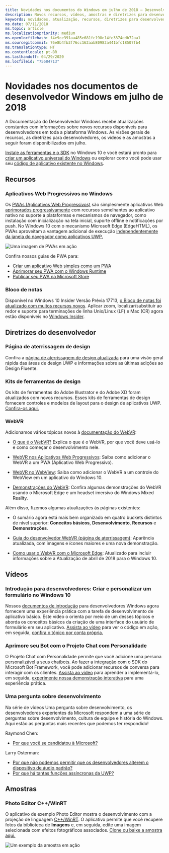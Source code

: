```yaml
---
title: Novidades nos documentos do Windows em julho de 2018 – Desenvolver aplicativos UWP
description: Novos recursos, vídeos, amostras e diretrizes para desenvolvedores foram adicionados à documentação do desenvolvedor Windows 10 de julho de 2018.
keywords: novidades, atualização, recursos, diretrizes para desenvolvedores, Windows 10, julho
ms.date: 07/11/2018
ms.topic: article
ms.localizationpriority: medium
ms.openlocfilehash: f4e9ce391aa485e681fc198e14fe3374edb72aa1
ms.sourcegitcommit: 76e8b4fb3f76cc162aab80982a441bfc18507fb4
ms.translationtype: HT
ms.contentlocale: pt-BR
ms.lasthandoff: 04/29/2020
ms.locfileid: "75684713"
---
```

# <a name="whats-new-in-the-windows-developer-docs-in-july-2018"></a>Novidades nos documentos de desenvolvedor Windows em julho de 2018

A Documentação do Desenvolvedor Windows recebe atualizações constantes com informações sobre novos recursos disponíveis para desenvolvedores em toda a plataforma Windows. As visões gerais de recursos, as diretrizes para desenvolvedores, os vídeos e as amostras a seguir foram disponibilizados em julho.

[Instale as ferramentas e o SDK](https://developer.microsoft.com/windows/downloads#_blank) no Windows 10 e você estará pronto para [criar um aplicativo universal do Windows](../get-started/create-uwp-apps.md) ou explorar como você pode usar seu [código de aplicativo existente no Windows](../porting/index.md).

## <a name="features"></a>Recursos

### <a name="progressive-web-apps-on-windows"></a>Aplicativos Web Progressivos no Windows

Os [PWAs (Aplicativos Web Progressivos)](https://developer.microsoft.com/windows/pwa) são simplesmente aplicativos Web [aprimorados progressivamente](https://www.wikipedia.org/wiki/Progressive_enhancement) com recursos semelhantes ao aplicativo nativo no suporte a plataformas e mecanismos de navegador, como instalação com inicialização na tela inicial, suporte offline e notificações por push. No Windows 10 com o mecanismo Microsoft Edge (EdgeHTML), os PWAs aproveitam a vantagem adicional de execução [independentemente da janela do navegador como aplicativos UWP.](https://docs.microsoft.com/microsoft-edge/progressive-web-apps/windows-features)

![Uma imagem de PWAs em ação](images/progressive-web-apps.jpg)

Confira nossos guias de PWA para:

* [Criar um aplicativo Web simples como um PWA](https://docs.microsoft.com/microsoft-edge/progressive-web-apps/get-started)
* [Aprimorar seu PWA com o Windows Runtime](https://docs.microsoft.com/microsoft-edge/progressive-web-apps/windows-features)
* [Publicar seu PWA na Microsoft Store](https://docs.microsoft.com/microsoft-edge/progressive-web-apps/microsoft-store)

### <a name="notepad"></a>Bloco de notas

Disponível no Windows 10 Insider Versão Prévia 17713, [o Bloco de notas foi atualizado com muitos recursos novos](https://blogs.windows.com/windowsexperience/2018/07/11/announcing-windows-10-insider-preview-build-17713/). Aplicar zoom, localizar/substituir ao redor e suporte para terminações de linha Unix/Linux (LF) e Mac (CR) agora estão disponíveis no [Windows Insider](https://insider.windows.com/). 

## <a name="developer-guidance"></a>Diretrizes do desenvolvedor

### <a name="design-landing-page"></a>Página de aterrissagem de design

Confira a [página de aterrissagem de design atualizada](https://developer.microsoft.com/windows/apps/design) para uma visão geral rápida das áreas de design UWP e informações sobre as últimas adições ao Design Fluente.

### <a name="design-toolkits"></a>Kits de ferramentas de design

Os kits de ferramentas do Adobe Illustrator e do Adobe XD foram atualizados com novos recursos. Esses kits de ferramentas de design fornecem controles e modelos de layout para o design de aplicativos UWP. [Confira-os aqui.](../design/downloads/index.md)

### <a name="webvr"></a>WebVR

Adicionamos vários tópicos novos à [documentação do WebVR](https://docs.microsoft.com/microsoft-edge/webvr/):

* [O que é o WebVR?](https://docs.microsoft.com/microsoft-edge/webvr/what-is-webvr) Explica o que é o WebVR, por que você deve usá-lo e como começar o desenvolvimento nele.

* [WebVR nos Aplicativos Web Progressivos](https://docs.microsoft.com/microsoft-edge/webvr/webvr-in-pwas): Saiba como adicionar o WebVR a um PWA (Aplicativo Web Progressivo).

* [WebVR no WebView](https://docs.microsoft.com/microsoft-edge/webvr/webvr-in-webview): Saiba como adicionar o WebVR a um controle do WebView em um aplicativo do Windows 10.

* [Demonstrações do WebVR](https://docs.microsoft.com/microsoft-edge/webvr/demos): Confira algumas demonstrações do WebVR usando o Microsoft Edge e um headset imersivo do Windows Mixed Reality.

Além disso, fizemos algumas atualizações às páginas existentes:

* O sumário agora está mais bem organizado em quatro buckets distintos de nível superior: **Conceitos básicos**, **Desenvolvimento**, **Recursos** e **Demonstrações**.

* [Guia do desenvolvedor WebVR (página de aterrissagem)](https://docs.microsoft.com/microsoft-edge/webvr/): Aparência atualizada, com imagens e ícones maiores e uma nova demonstração.

* [Como usar o WebVR com o Microsoft Edge](https://docs.microsoft.com/microsoft-edge/webvr/webvr-with-edge): Atualizado para incluir informações sobre a Atualização de abril de 2018 para o Windows 10.

## <a name="videos"></a>Vídeos

### <a name="get-started-for-devs-create-and-customize-a-form-on-windows-10"></a>Introdução para desenvolvedores: Criar e personalizar um formulário no Windows 10

Nossos [documentos de introdução](../get-started/index.md) para desenvolvedores Windows agora fornecem uma experiência prática com a tarefa de desenvolvimento de aplicativo básico. Este vídeo o orienta por meio de um desses tópicos e aborda os conceitos básicos da criação de uma interface do usuário de formulário em seu aplicativo. [Assista ao vídeo](https://www.youtube.com/watch?v=AgngKzq4hKI&feature=youtu.be) para ver o código em ação, em seguida, [confira o tópico por conta própria.](https://docs.microsoft.com/windows/uwp/get-started/construct-form-learning-track)

### <a name="enhance-your-bot-with-project-personality-chat"></a>Aprimore seu Bot com o Projeto Chat com Personalidade

O Projeto Chat com Personalidade permite que você adicione uma persona personalizável a seus chatbots. Ao fazer a integração com o SDK do Microsoft Bot Framework, você pode adicionar recursos de conversa para interagir com os clientes. [Assista ao vídeo](https://www.youtube.com/watch?v=5C_uD8g2QKg&feature=youtu.be) para aprender a implementá-lo, em seguida, [experimente nossa demonstração interativa](https://www.microsoft.com/research/project/personality-chat/) para uma experiência prática.

### <a name="one-dev-question"></a>Uma pergunta sobre desenvolvimento

Na série de vídeos Uma pergunta sobre desenvolvimento, os desenvolvedores experientes da Microsoft respondem a uma série de perguntas sobre desenvolvimento, cultura de equipe e história do Windows. Aqui estão as perguntas mais recentes que podemos ter respondido!

Raymond Chen:

* [Por que você se candidatou à Microsoft?](https://www.youtube.com/watch?v=oL8ymamkEMU&feature=youtu.be)

Larry Osterman:

* [Por que não podemos permitir que os desenvolvedores alterem o dispositivo de áudio padrão?](https://www.youtube.com/watch?v=6aNUoVfbnmg&feature=youtu.be)
* [Por que há tantas funções assíncronas da UWP?](https://www.youtube.com/watch?v=5M724QIy1Mk&feature=youtu.be)

## <a name="samples"></a>Amostras

### <a name="photo-editor-cwinrt"></a>Photo Editor C++/WinRT

O aplicativo de exemplo Photo Editor mostra o desenvolvimento com a projeção de linguagem [C++/WinRT](../cpp-and-winrt-apis/intro-to-using-cpp-with-winrt.md). O aplicativo permite que você recupere fotos da biblioteca de **Imagens** e, em seguida, edite uma imagem selecionada com efeitos fotográficos associados. [Clone ou baixe a amostra aqui.](https://github.com/Microsoft/Windows-appsample-photo-editor)

![Um exemplo da amostra em ação](images/photo-editor-banner.png)
